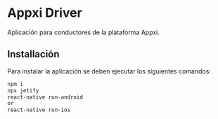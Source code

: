 # Appxi Driver

Aplicación para conductores de la plataforma Appxi.

## Installación

Para instalar la aplicación se deben ejecutar los siguientes comandos:
```bash
npm i
npx jetify
react-native run-android
or
react-native run-ios
```

<!-- Para publicar tu App en la Playstore debes seguir los siguientes pasos en la documentación de [ReactNative](https://reactnative.dev/docs/signed-apk-android), para lo cual previamente debes cambiar el nombre del paquete de la App con el siguiente comando. -->

<!-- ## Contributing
Pull requests are welcome. For major changes, please open an issue first to discuss what you would like to change.

Please make sure to update tests as appropriate.

## License
[MIT](https://choosealicense.com/licenses/mit/) -->